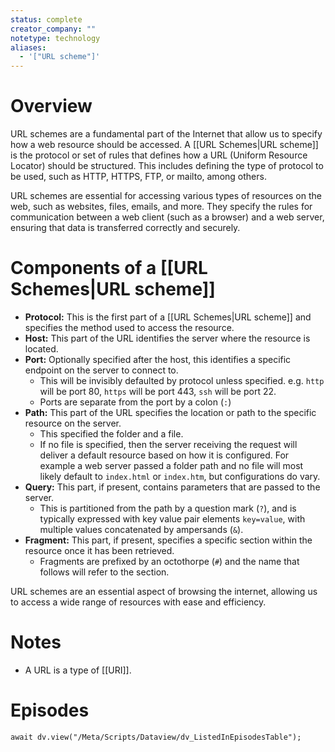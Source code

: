 ```yaml
---
status: complete
creator_company: ""
notetype: technology
aliases:
  - '["URL scheme"]'
---
```


# Overview
URL schemes are a fundamental part of the Internet that allow us to specify how a web resource should be accessed. A [[URL Schemes\|URL scheme]] is the protocol or set of rules that defines how a URL (Uniform Resource Locator) should be structured. This includes defining the type of protocol to be used, such as HTTP, HTTPS, FTP, or mailto, among others. 

URL schemes are essential for accessing various types of resources on the web, such as websites, files, emails, and more. They specify the rules for communication between a web client (such as a browser) and a web server, ensuring that data is transferred correctly and securely.

# Components of a [[URL Schemes\|URL scheme]]

- **Protocol:** This is the first part of a [[URL Schemes\|URL scheme]] and specifies the method used to access the resource.
- **Host:** This part of the URL identifies the server where the resource is located.
- **Port:** Optionally specified after the host, this identifies a specific endpoint on the server to connect to.
	- This will be invisibly defaulted by protocol unless specified. e.g. `http` will be port 80, `https` will be port 443, `ssh` will be port 22.
	- Ports are separate from the port by a colon (`:`)
- **Path:** This part of the URL specifies the location or path to the specific resource on the server.
	- This specified the folder and a file.
	- If no file is specified, then the server receiving the request will deliver a default resource based on how it is configured. For example a web server passed a folder path and no file will most likely default to `index.html` or `index.htm`, but configurations do vary.
- **Query:** This part, if present, contains parameters that are passed to the server.
	- This is partitioned from the path by a question mark (`?`), and is typically expressed with key value pair elements `key=value`, with multiple values concatenated by ampersands (`&`).
- **Fragment:** This part, if present, specifies a specific section within the resource once it has been retrieved.
	- Fragments are prefixed by an octothorpe (`#`) and the name that follows will refer to the section.

URL schemes are an essential aspect of browsing the internet, allowing us to access a wide range of resources with ease and efficiency.

# Notes
 - A URL is a type of [[URI]].


# Episodes
```dataviewjs
await dv.view("/Meta/Scripts/Dataview/dv_ListedInEpisodesTable");
```
